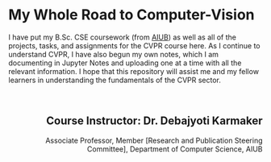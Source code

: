 # My Whole Road to Computer-Vision<br>
I have put my B.Sc. CSE coursework (from [AIUB](https://www.aiub.edu/)) as well as all of the projects, tasks, and assignments for the CVPR course here. As I continue to understand CVPR, I have also begun my own notes, which I am documenting in Jupyter Notes and uploading one at a time with all the relevant information. I hope that this repository will assist me and my fellow learners in understanding the fundamentals of the CVPR sector.

<br/>

<div align="right">
  <h2 align="right"> Course Instructor: Dr. Debajyoti Karmaker </h2>
Associate Professor, Member [Research and Publication Steering Committee], Department of Computer Science, AIUB
</div>
